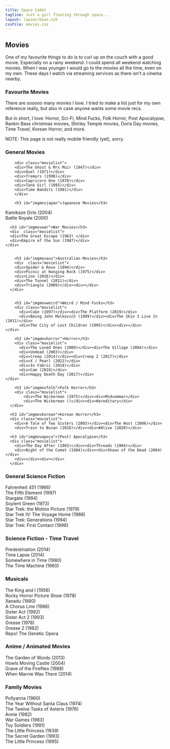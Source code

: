 ```yaml
---
title: Space Cadet
tagline: Just a girl floating through space...
layout: layout/base.njk
cssFile: movies.css
---
```





  <h2 id="imgmovies">Movies</h2>
<p>One of my favourite things to do is to curl up on the couch with a good movie. Especially on a rainy weekend. I could spend all weekend watching movies. When I was younger I would go to the movies all the time, even on my own. These days I watch via streaming services as there isn't a cinema nearby.</p>


<h3>Favourite Movies</h3>
<p>There are sooooo many movies I love. I tried to make a list just for my own reference really, but also in case anyone wants some movie recs.</p>
<p>But in short, I love: Horror, Sci-Fi, Mind Fucks, Folk Horror, Post Apocalypse, Rankin Bass christmas movies, Shirley Temple movies, Doris Day movies, Time Travel, Korean Horror, and more.</p>


<p>NOTE: This page is not really mobile friendly (yet), sorry.</p>


<h3 id="imgmovmovies">General Movies</h3>

        <div class="movielist">
        <div>The Ghost & Mrs Muir (1947)</div>
        <div>Duel (1971)</div>
        <div>Tremors (1990)</div>
        <div>Capricorn One (1978)</div>
        <div>Tank Girl (1995)</div>
        <div>Time Bandits (1981)</div>
        </div>

        <h3 id="imgmovjapan">Japanese Movies</h3>
  <div class="movielist">
    <div>Kamikaze Girls (2004)</div>
    <div>Battle Royale (2000)</div>
  </div>

      <h3 id="imgmovwar">War Movies</h3>
      <div  class="movielist">
      <div>The Great Escape (1963) </div>
      <div>Empire of the Sun (1987)</div>
    </div>


        <h3 id="imgmovaus">Australian Movies</h3>
        <div  class="movielist">
        <div>Spider & Rose (1994)</div>
        <div>Picnic at Hanging Rock (1975)</div>
        <div>Lion (2016)</div>
        <div>The Tunnel (2011)</div>
        <div>Triangle (2009)</div><div></div>
      </div>


        <h3 id="imgmovweird">Weird / Mind Fucks</h3>
        <div class="movielist">
          <div>Cube (1997)</div><div>The Platform (2019)</div>
          <div>Being John Malkovich (1999)</div><div>The Skin I Live In (2011)</div>
          <div>The City of Lost Children (1995)</div><div></div>
    </div>

        <h3 id="imgmovhorror">Horror</h3>
        <div class="movielist">
          <div>The Loved Ones (2009)</div><div>The Village (2004)</div>
          <div>Undead (2003)</div>
          <div>Creep (2014)</div><div>Creep 2 (2017)</div>
          <div>X / Pearl (2022)</div>
          <div>In Fabric (2018)</div>
          <div>Cam (2018)</div>
          <div>Happy Death Day (2017)</div>
    </div>

        <h3 id="imgmovfolk">Folk Horror</h3>
        <div class="movielist">
            <div>The Wickerman (1975)</div><div>Midsommar</div>
            <div>The Wickerman ()</div><div>Hereditary</div>
      </div>

      <h3 id="imgmovkorean">Korean Horror</h3>
      <div class="movielist">
        <div>A Tale of Two Sisters (2003)</div><div>The Host (2006)</div>
        <div>Train to Busan (2016)</div><div>#Alive (2020)</div>
  </div>



      <h3 id="imgmovapoca">(Post) Apocalypse</h3>
      <div class="movielist">
        <div>The Day After (1983)</div><div>Threads (1984)</div>
        <div>Night of the Comet (1984)</div><div>Shaun of the Dead (2004)</div>
        <div></div><div></div>
      </div>

<h3 id="imgmovscifi">General Science Fiction</h3>
<div class="movielist">
  <div>Fahrenheit 451 (1966)</div><div>The Fifth Element (1997)</div>
  <div>Stargate (1994)</div><div>Soylent Green (1973)</div>
  <div>Star Trek: the Motion Picture (1979)</div><div>Star Trek IV: The Voyage Home (1986)</div>
  <div>Star Trek: Generations (1994)</div><div>Star Trek: First Contact (1996)</div>
</div>


<h3 id="imgmovtime">Science Fiction - Time Travel</h3>
<div class="movielist">
  <div>Predestination (2014)</div><div>Time Lapse (2014)</div>
  <div>Somewhere in Time (1980)</div><div>The Time Machine (1960)</div>
  <div></div><div></div>
</div>

<h3 id="imgmovmusic">Musicals</h3>
<div class="movielist">
<div>The King and I (1956)</div><div>Rocky Horror Picture Show (1978)</div>
<div>Xanadu (1980)</div><div>A Chorus Line (1986)</div>
<div>Sister Act (1992)</div><div>Sister Act 2 (1993)</div>
<div>Grease (1978)</div><div>Grease 2 (1982)</div>
<div>Repo! The Genetic Opera</div>
</div>

<h3 id="imgmovanime">Anime / Animated Movies</h3>
<div class="movielist">
<div>The Garden of Words (2013)</div><div>Howls Moving Castle (2004)</div>
<div>Grave of the Fireflies (1988)</div><div>When Marnie Was There (2014)</div>

</div>


<h3 id="imgmovfamily">Family Movies</h3>
<div class="movielist">
<div>Pollyanna (1960)</div>
<div>The Year Without Santa Claus (1974)</div>
<div>The Twelve Tasks of Asterix (1976)</div>
<div>Annie (1982)</div>
<div>War Games (1983)</div>
<div>Toy Soldiers (1991)</div>
<div>The Little Princess (1939)</div>
<div>The Secret Garden (1993)</div>
<div>The Little Princess (1995)</div>

</div>
